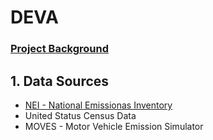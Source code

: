 # DEVA
### [Project Background](https://github.com/itskeerthana/Shiny-App/blob/main/README.md)

## 1. Data Sources 
  * [NEI - National Emissionas Inventory](https://github.com/itskeerthana/vivke/edit/main/Readme.md)
  * United Status Census Data
  * MOVES - Motor Vehicle Emission Simulator
